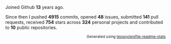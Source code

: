 Joined Github **13** years ago.

Since then I pushed **4915** commits, opened **48** issues, submitted **141** pull requests, received **754** stars across **324** personal projects and contributed to **10** public repositories.

<p align="right"><sub>Generated using <a href="https://github.com/marketplace/actions/profile-readme-stats">teoxoy/profile-readme-stats</a></sub></p>
